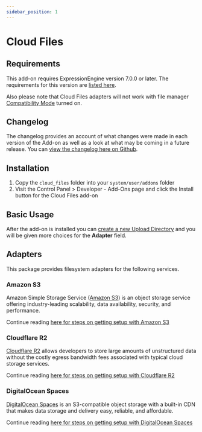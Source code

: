 ```yaml
---
sidebar_position: 1
---
```


# Cloud Files

## Requirements

This add-on requires ExpressionEngine version 7.0.0 or later.
The requirements for this version are [listed here](https://docs.expressionengine.com/v7/installation/requirements.html#recommended-requirements).

Also please note that Cloud Files adapters will not work with file manager [Compatibility Mode](https://docs.expressionengine.com/latest/control-panel/file-manager/file-manager.html#compatibility-mode) turned on.

## Changelog

The changelog provides an account of what changes were made in each version of the Add-on as well as a look at what may be coming in a future release.  You can [view the changelog here on Github](https://github.com/ExpressionEngine/cloud-files/blob/main/CHANGELOG.md).

## Installation

1. Copy the `cloud_files` folder into your `system/user/addons` folder
2. Visit the Control Panel > Developer - Add-Ons page and click the Install button for the Cloud Files add-on

## Basic Usage

After the add-on is installed you can [create a new Upload Directory](https://docs.expressionengine.com/v7/control-panel/file-manager/upload-directories.html#createedit-upload-directory) and you will be given more choices for the **Adapter** field.

## Adapters

This package provides filesystem adapters for the following services.

### Amazon S3

Amazon Simple Storage Service ([Amazon S3](https://aws.amazon.com/s3/)) is an object storage service offering industry-leading scalability, data availability, security, and performance.

Continue reading [here for steps on getting setup with Amazon S3](./adapter-aws-s3.md)

### Cloudflare R2

[Cloudflare R2](https://www.cloudflare.com/products/r2/) allows developers to store large amounts of unstructured data without the costly egress bandwidth fees associated with typical cloud storage services.

Continue reading [here for steps on getting setup with Cloudflare R2](./adapter-cf-r2.md)

### DigitalOcean Spaces

[DigitalOcean Spaces](https://www.digitalocean.com/products/spaces) is an S3-compatible object storage with a built-in CDN that makes data storage and delivery easy, reliable, and affordable.

Continue reading [here for steps on getting setup with DigitalOcean Spaces](./adapter-do-spaces.md)
